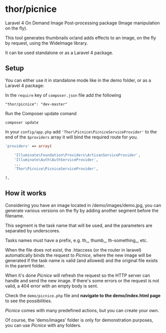 thor/picnice
=====

Laravel 4 On Demand Image Post-processing package (Image manipulation on the fly).

This tool generates thumbnails or/and adds effects to an image, on the fly by request,
using the WideImage library.

It can be used standalone or as a Laravel 4 package.

## Setup

You can either use it in standalone mode like in the demo folder, or as a Laravel 4 package:

In the `require` key of `composer.json` file add the following

    "thor/picnice": "dev-master"

Run the Composer update comand

    composer update

In your `config/app.php` add `'Thor\Picnice\PicniceServiceProvider'` to the end of the `$providers` array
it will bind the required route for you.

```php
'providers' => array(

    'Illuminate\Foundation\Providers\ArtisanServiceProvider',
    'Illuminate\Auth\AuthServiceProvider',
    ...
    'Thor\Picnice\PicniceServiceProvider',

),
```

## How it works

Considering you have an image located in /demo/images/demo.jpg, you can
generate various versions on the fly by adding another segment before the filename.

This segment is the task name that will be used, and the parameters are separated
by underscores.

Tasks names must have a prefix, e.g. th_, thumb_, th-something_, etc.

When the file does not exist, the .htaccess (or the router in laravel) automatically binds the request to *Picnice*,
where the new image will be generated if the task name is valid (and allowed) and the original
file exists in the parent folder.

When it's done *Picnice* will refresh the request so the HTTP server can handle and send the new image.
If there's some errors or the request is not valid, a 404 error with an empty body is sent.

Check the `demo/picnice.php` file and **navigate to the demo/index.html page** to see the possibilities.

*Picnice* comes with many predefined actions, but you can create your own.

Of course, the 'demo/images' folder is only for demonstration purposes, you can use *Picnice* with any folders.

